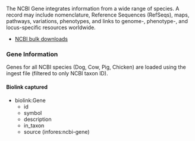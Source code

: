 The NCBI Gene integrates information from a wide range of species. A record may include nomenclature, Reference Sequences (RefSeqs), maps, pathways, variations, phenotypes, and links to genome-, phenotype-, and locus-specific resources worldwide.

* [NCBI bulk downloads](https://www.ncbi.nlm.nih.gov/gene/)

### Gene Information

Genes for all NCBI species (Dog, Cow, Pig, Chicken) are loaded using the ingest file (filtered to only NCBI taxon ID).

#### Biolink captured

* biolink:Gene
    * id
    * symbol
    * description
    * in_taxon
    * source (infores:ncbi-gene)
      